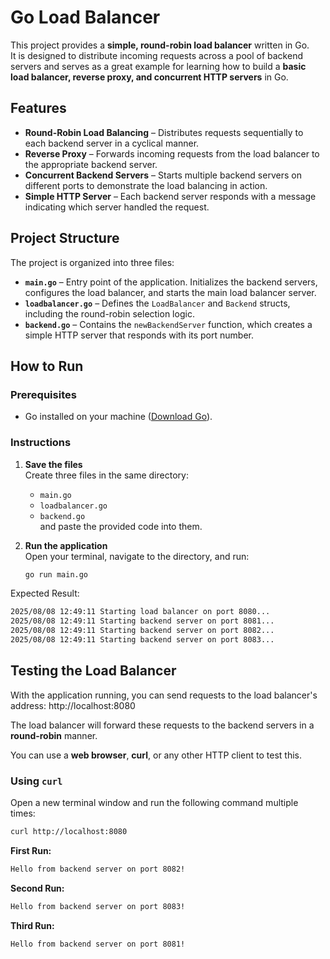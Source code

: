 # Go Load Balancer

This project provides a **simple, round-robin load balancer** written in Go.  
It is designed to distribute incoming requests across a pool of backend servers and serves as a great example for learning how to build a **basic load balancer, reverse proxy, and concurrent HTTP servers** in Go.

## Features

- **Round-Robin Load Balancing** – Distributes requests sequentially to each backend server in a cyclical manner.
- **Reverse Proxy** – Forwards incoming requests from the load balancer to the appropriate backend server.
- **Concurrent Backend Servers** – Starts multiple backend servers on different ports to demonstrate the load balancing in action.
- **Simple HTTP Server** – Each backend server responds with a message indicating which server handled the request.

## Project Structure

The project is organized into three files:

- **`main.go`** – Entry point of the application. Initializes the backend servers, configures the load balancer, and starts the main load balancer server.
- **`loadbalancer.go`** – Defines the `LoadBalancer` and `Backend` structs, including the round-robin selection logic.
- **`backend.go`** – Contains the `newBackendServer` function, which creates a simple HTTP server that responds with its port number.

## How to Run

### Prerequisites
- Go installed on your machine ([Download Go](https://go.dev/dl/)).

### Instructions

1. **Save the files**  
   Create three files in the same directory:  
   - `main.go`
   - `loadbalancer.go`
   - `backend.go`  
   and paste the provided code into them.

2. **Run the application**  
   Open your terminal, navigate to the directory, and run:

   ```bash
   go run main.go
   ```

Expected Result:
  ```bash
  2025/08/08 12:49:11 Starting load balancer on port 8080...
  2025/08/08 12:49:11 Starting backend server on port 8081...
  2025/08/08 12:49:11 Starting backend server on port 8082...
  2025/08/08 12:49:11 Starting backend server on port 8083...
  ```

## Testing the Load Balancer

With the application running, you can send requests to the load balancer's address: http://localhost:8080

The load balancer will forward these requests to the backend servers in a **round-robin** manner.

You can use a **web browser**, **curl**, or any other HTTP client to test this.

### Using `curl`

Open a new terminal window and run the following command multiple times:

```bash
curl http://localhost:8080
```

**First Run:**
```bash
Hello from backend server on port 8082!
```

**Second Run:**
```bash
Hello from backend server on port 8083!
```

**Third Run:**
```bash
Hello from backend server on port 8081!
```
